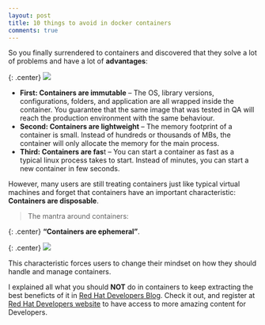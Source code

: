 ```yaml
---
layout: post
title: 10 things to avoid in docker containers
comments: true
---
```


So you finally surrendered to containers and discovered that they solve a lot of problems and have a lot of **advantages**:

{: .center}
![](https://rhdevelopers.files.wordpress.com/2014/11/shipping_containers_at_clyde.jpg?w=320)

- **First: Containers are immutable** – The OS, library versions, configurations, folders, and application are all wrapped inside the container. You guarantee that the same image that was tested in QA will reach the production environment with the same behaviour.
- **Second: Containers are lightweight** – The memory footprint of a container is small. Instead of hundreds or thousands of MBs, the container will only allocate the memory for the main process.
- **Third: Containers are fas**t – You can start a container as fast as a typical linux process takes to start. Instead of minutes, you can start a new container in few seconds.

However, many users are still treating containers just like typical virtual machines and forget that containers have an important characteristic: **Containers are disposable**.


> The mantra around containers:

{: .center}
 **“Containers are ephemeral”**.

{: .center}
![](https://rhdevelopers.files.wordpress.com/2015/03/rh_icon_container_with_app_flat.png?w=640)

This characteristic forces users to change their mindset on how they should handle and manage containers.

I explained all what you should **NOT** do in containers to keep extracting the best beneficts of it in [Red Hat Developers Blog](http://developerblog.redhat.com/2016/02/24/10-things-to-avoid-in-docker-containers/). Check it out, and register at [Red Hat Developers website](https://developers.redhat.com/) to have access to more amazing content for Developers.

